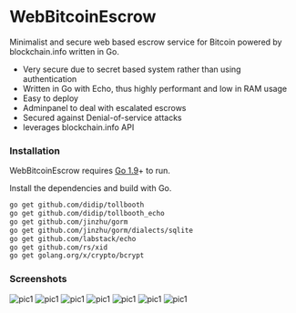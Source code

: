 # WebBitcoinEscrow
Minimalist and secure web based escrow service for Bitcoin powered by blockchain.info written in Go.
  - Very secure due to secret based system rather than using authentication
  - Written in Go with Echo, thus highly performant and low in RAM usage
  - Easy to deploy
  - Adminpanel to deal with escalated escrows
  - Secured against Denial-of-service attacks
  - leverages blockchain.info API
  
### Installation
WebBitcoinEscrow requires [Go 1.9](https://golang.org/dl/)+ to run.

Install the dependencies and build with Go.

```sh
go get github.com/didip/tollbooth
go get github.com/didip/tollbooth_echo
go get github.com/jinzhu/gorm
go get github.com/jinzhu/gorm/dialects/sqlite
go get github.com/labstack/echo
go get github.com/rs/xid
go get golang.org/x/crypto/bcrypt
```
### Screenshots
![pic1](https://raw.githubusercontent.com/tegk/WebBitcoinEscrow/master/1.jpg)
![pic1](https://raw.githubusercontent.com/tegk/WebBitcoinEscrow/master/2.jpg)
![pic1](https://raw.githubusercontent.com/tegk/WebBitcoinEscrow/master/3.jpg)
![pic1](https://raw.githubusercontent.com/tegk/WebBitcoinEscrow/master/4.jpg)
![pic1](https://raw.githubusercontent.com/tegk/WebBitcoinEscrow/master/5.jpg)
![pic1](https://raw.githubusercontent.com/tegk/WebBitcoinEscrow/master/6.jpg)
![pic1](https://raw.githubusercontent.com/tegk/WebBitcoinEscrow/master/7.jpg)
